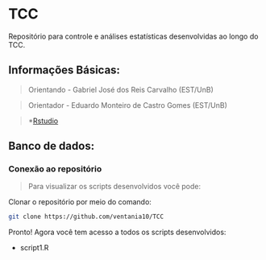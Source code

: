 # TCC

Repositório para controle e análises estatísticas desenvolvidas ao longo do TCC.

## Informações Básicas:
> Orientando - Gabriel José dos Reis Carvalho (EST/UnB)

> Orientador - Eduardo Monteiro de Castro Gomes (EST/UnB)

> *[Rstudio](https://rstudio.com/products/rstudio/download/#download)
## Banco de dados:



### Conexão ao repositório

> Para visualizar os scripts desenvolvidos você pode:

Clonar o repositório por meio do comando:

```sh
git clone https://github.com/ventania10/TCC
```

Pronto! Agora você tem acesso a todos os scripts desenvolvidos:

* script1.R


